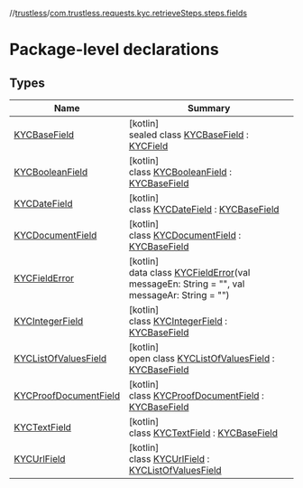 //[trustless](../../index.md)/[com.trustless.requests.kyc.retrieveSteps.steps.fields](index.md)

# Package-level declarations

## Types

| Name | Summary |
|---|---|
| [KYCBaseField](-k-y-c-base-field/index.md) | [kotlin]<br>sealed class [KYCBaseField](-k-y-c-base-field/index.md) : [KYCField](../com.trustless.requests.kyc.retrieveSteps.steps.wrapper/-k-y-c-field/index.md) |
| [KYCBooleanField](-k-y-c-boolean-field/index.md) | [kotlin]<br>class [KYCBooleanField](-k-y-c-boolean-field/index.md) : [KYCBaseField](-k-y-c-base-field/index.md) |
| [KYCDateField](-k-y-c-date-field/index.md) | [kotlin]<br>class [KYCDateField](-k-y-c-date-field/index.md) : [KYCBaseField](-k-y-c-base-field/index.md) |
| [KYCDocumentField](-k-y-c-document-field/index.md) | [kotlin]<br>class [KYCDocumentField](-k-y-c-document-field/index.md) : [KYCBaseField](-k-y-c-base-field/index.md) |
| [KYCFieldError](-k-y-c-field-error/index.md) | [kotlin]<br>data class [KYCFieldError](-k-y-c-field-error/index.md)(val messageEn: String = &quot;&quot;, val messageAr: String = &quot;&quot;) |
| [KYCIntegerField](-k-y-c-integer-field/index.md) | [kotlin]<br>class [KYCIntegerField](-k-y-c-integer-field/index.md) : [KYCBaseField](-k-y-c-base-field/index.md) |
| [KYCListOfValuesField](-k-y-c-list-of-values-field/index.md) | [kotlin]<br>open class [KYCListOfValuesField](-k-y-c-list-of-values-field/index.md) : [KYCBaseField](-k-y-c-base-field/index.md) |
| [KYCProofDocumentField](-k-y-c-proof-document-field/index.md) | [kotlin]<br>class [KYCProofDocumentField](-k-y-c-proof-document-field/index.md) : [KYCBaseField](-k-y-c-base-field/index.md) |
| [KYCTextField](-k-y-c-text-field/index.md) | [kotlin]<br>class [KYCTextField](-k-y-c-text-field/index.md) : [KYCBaseField](-k-y-c-base-field/index.md) |
| [KYCUrlField](-k-y-c-url-field/index.md) | [kotlin]<br>class [KYCUrlField](-k-y-c-url-field/index.md) : [KYCListOfValuesField](-k-y-c-list-of-values-field/index.md) |

